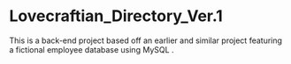 # Lovecraftian_Directory_Ver.1
This is a back-end project based off an earlier and similar project featuring a fictional employee database using MySQL .
